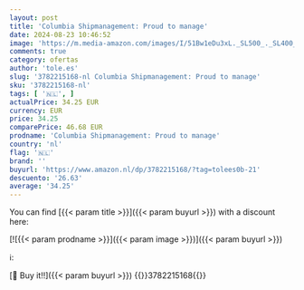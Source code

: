 ```yaml
---
layout: post
title: 'Columbia Shipmanagement: Proud to manage'
date: 2024-08-23 10:46:52
image: 'https://m.media-amazon.com/images/I/51Bw1eDu3xL._SL500_._SL400_.jpg'
comments: true
category: ofertas
author: 'tole.es'
slug: '3782215168-nl Columbia Shipmanagement: Proud to manage'
sku: '3782215168-nl'
tags: [ '🇳🇱', ]
actualPrice: 34.25 EUR
currency: EUR
price: 34.25
comparePrice: 46.68 EUR
prodname: 'Columbia Shipmanagement: Proud to manage'
country: 'nl'
flag: '🇳🇱'
brand: ''
buyurl: 'https://www.amazon.nl/dp/3782215168/?tag=tolees0b-21'
descuento: '26.63'
average: '34.25'
---
```


You can find [{{< param title >}}]({{< param buyurl >}}) with a discount here:

[![{{< param prodname >}}]({{< param image >}})]({{< param buyurl >}})

ℹ️:


[🛒 Buy it!!]({{< param buyurl >}})
{{<world>}}3782215168{{</world>}}
